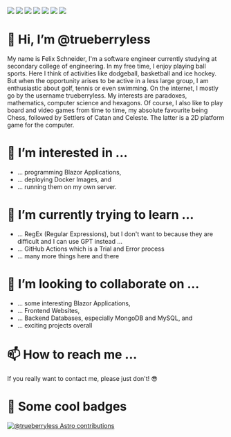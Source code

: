![](https://img.shields.io/badge/ØWPM-80-yellow)
![](https://img.shields.io/badge/Keyboard-QWERTZ-orange)
![](https://img.shields.io/badge/Country-Austria-blueviolet)
![](https://img.shields.io/badge/Level-yes-informational)
![](https://img.shields.io/badge/Motivation-inactive-inactive)
![](https://img.shields.io/badge/Coolness-∞-brightgreen)
![](https://img.shields.io/badge/forgetful-don't_remember-critical)

# 👋 Hi, I’m @trueberryless

My name is Felix Schneider, I'm a software engineer currently studying at secondary college of engineering. In my free time, I enjoy playing ball sports. Here I think of activities like dodgeball, basketball and ice hockey. But
when the opportunity arises to be active in a less large group, I am enthusiastic about golf, tennis or even
swimming. On the internet, I mostly go by the username trueberryless. My interests are paradoxes,
mathematics, computer science and hexagons. Of course, I also like to play board and video games from time to
time, my absolute favourite being Chess, followed by Settlers of Catan and Celeste. The latter is a 2D platform
game for the computer.

# 👀 I’m interested in ...

- ... programming Blazor Applications,
- ... deploying Docker Images, and
- ... running them on my own server.

# 🌱 I’m currently trying to learn ...

- ... RegEx (Regular Expressions), but I don't want to because they are difficult and I can use GPT instead ...
- ... GitHub Actions which is a Trial and Error process
- ... many more things here and there

# 💞️ I’m looking to collaborate on ...

- ... some interesting Blazor Applications,
- ... Frontend Websites,
- ... Backend Databases, especially MongoDB and MySQL, and
- ... exciting projects overall

# 📫 How to reach me ...

If you really want to contact me, please just don't! 😎

# 🚀 Some cool badges

[![@trueberryless Astro contributions](https://astro.badg.es/v2/contributor/trueberryless.svg)](https://astro.badg.es/contributor/trueberryless/)

<!---
trueberryless/trueberryless is a ✨ special ✨ repository because its `README.md` (this file) appears on your GitHub profile.
You can click the Preview link to take a look at your changes.
--->
